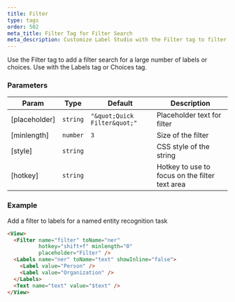 ```yaml
---
title: Filter
type: tags
order: 502
meta_title: Filter Tag for Filter Search
meta_description: Customize Label Studio with the Filter tag to filter labels to accelerate labeling for machine learning and data science projects.
---
```


Use the Filter tag to add a filter search for a large number of labels or choices. Use with the Labels tag or Choices tag.

### Parameters

| Param | Type | Default | Description |
| --- | --- | --- | --- |
| [placeholder] | <code>string</code> | <code>&quot;\&quot;Quick Filter\&quot;&quot;</code> | Placeholder text for filter |
| [minlength] | <code>number</code> | <code>3</code> | Size of the filter |
| [style] | <code>string</code> |  | CSS style of the string |
| [hotkey] | <code>string</code> |  | Hotkey to use to focus on the filter text area |

### Example

Add a filter to labels for a named entity recognition task

```html
<View>
  <Filter name="filter" toName="ner"
          hotkey="shift+f" minlength="0"
          placeholder="Filter" />
  <Labels name="ner" toName="text" showInline="false">
    <Label value="Person" />
    <Label value="Organization" />
  </Labels>
  <Text name="text" value="$text" />
</View>
```
